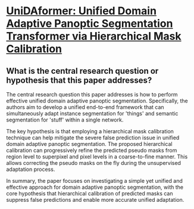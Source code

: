 # [UniDAformer: Unified Domain Adaptive Panoptic Segmentation Transformer   via Hierarchical Mask Calibration](https://arxiv.org/abs/2206.15083)

## What is the central research question or hypothesis that this paper addresses?

 The central research question this paper addresses is how to perform effective unified domain adaptive panoptic segmentation. Specifically, the authors aim to develop a unified end-to-end framework that can simultaneously adapt instance segmentation for 'things' and semantic segmentation for 'stuff' within a single network. 

The key hypothesis is that employing a hierarchical mask calibration technique can help mitigate the severe false prediction issue in unified domain adaptive panoptic segmentation. The proposed hierarchical calibration can progressively refine the predicted pseudo masks from region level to superpixel and pixel levels in a coarse-to-fine manner. This allows correcting the pseudo masks on the fly during the unsupervised adaptation process.

In summary, the paper focuses on investigating a simple yet unified and effective approach for domain adaptive panoptic segmentation, with the core hypothesis that hierarchical calibration of predicted masks can suppress false predictions and enable more accurate unified adaptation.

